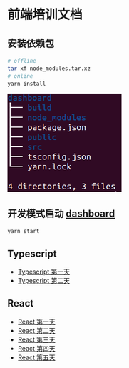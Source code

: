 # 前端培训文档

## 安装依赖包

```bash
# offline
tar xf node_modules.tar.xz
# online
yarn install
```

![dashboard.png](dashboard.png)

## 开发模式启动 [dashboard](http://localhost:3000)

```bash
yarn start
```

## Typescript

- [Typescript 第一天](ts-day-1/)
- [Typescript 第二天](ts-day-2/)

## React

- [React 第一天](react-day-1/)
- [React 第二天](react-day-2/)
- [React 第三天](react-day-3/)
- [React 第四天](react-day-4/)
- [React 第五天](react-day-5/)

